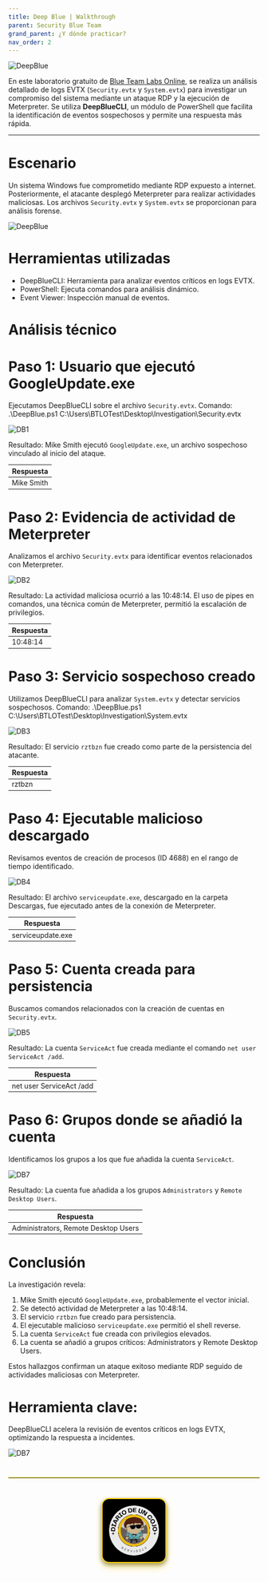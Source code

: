 ```yaml
---
title: Deep Blue | Walkthrough
parent: Security Blue Team
grand_parent: ¿Y dónde practicar?
nav_order: 2
---
```


![DeepBlue](/assets/images/BTL/deppblue/portada.png) 

En este laboratorio gratuito de [Blue Team Labs Online](https://blueteamlabs.online/home/investigation/deep-blue-a4c18ce507), se realiza un análisis detallado de logs EVTX (`Security.evtx` y `System.evtx`) para investigar un compromiso del sistema mediante un ataque RDP y la ejecución de Meterpreter. Se utiliza **DeepBlueCLI**, un módulo de PowerShell que facilita la identificación de eventos sospechosos y permite una respuesta más rápida.

---

# Escenario
Un sistema Windows fue comprometido mediante RDP expuesto a internet. Posteriormente, el atacante desplegó Meterpreter para realizar actividades maliciosas. Los archivos `Security.evtx` y `System.evtx` se proporcionan para análisis forense.

![DeepBlue](/assets/images/BTL/deppblue/Resolved.png)

# Herramientas utilizadas
- DeepBlueCLI: Herramienta para analizar eventos críticos en logs EVTX.
- PowerShell: Ejecuta comandos para análisis dinámico.
- Event Viewer: Inspección manual de eventos.

# Análisis técnico

# Paso 1: Usuario que ejecutó GoogleUpdate.exe
Ejecutamos DeepBlueCLI sobre el archivo `Security.evtx`.
Comando:
.\DeepBlue.ps1 C:\Users\BTLOTest\Desktop\Investigation\Security.evtx

![DB1](/assets/images/BTL/deppblue/deepblue-1.png)

Resultado:
Mike Smith ejecutó `GoogleUpdate.exe`, un archivo sospechoso vinculado al inicio del ataque.

| Respuesta      |
|----------------|
| Mike Smith     |

# Paso 2: Evidencia de actividad de Meterpreter
Analizamos el archivo `Security.evtx` para identificar eventos relacionados con Meterpreter.

![DB2](/assets/images/BTL/deppblue/deepblue-2.png)

Resultado:
La actividad maliciosa ocurrió a las 10:48:14. El uso de pipes en comandos, una técnica común de Meterpreter, permitió la escalación de privilegios.

| Respuesta   |
|-------------|
| 10:48:14    |

# Paso 3: Servicio sospechoso creado
Utilizamos DeepBlueCLI para analizar `System.evtx` y detectar servicios sospechosos.
Comando:
.\DeepBlue.ps1 C:\Users\BTLOTest\Desktop\Investigation\System.evtx

![DB3](/assets/images/BTL/deppblue/deepblue-3.png)

Resultado:
El servicio `rztbzn` fue creado como parte de la persistencia del atacante.

| Respuesta   |
|-------------|
| rztbzn      |

# Paso 4: Ejecutable malicioso descargado
Revisamos eventos de creación de procesos (ID 4688) en el rango de tiempo identificado.

![DB4](/assets/images/BTL/deppblue/deepblue-4.png)

Resultado:
El archivo `serviceupdate.exe`, descargado en la carpeta Descargas, fue ejecutado antes de la conexión de Meterpreter.

| Respuesta            |
|----------------------|
| serviceupdate.exe    |


# Paso 5: Cuenta creada para persistencia
Buscamos comandos relacionados con la creación de cuentas en `Security.evtx`.

![DB5](/assets/images/BTL/deppblue/deepblue-5.png)

Resultado:
La cuenta `ServiceAct` fue creada mediante el comando `net user ServiceAct /add`.

| Respuesta                |
|--------------------------|
| net user ServiceAct /add |


# Paso 6: Grupos donde se añadió la cuenta
Identificamos los grupos a los que fue añadida la cuenta `ServiceAct`.

![DB7](/assets/images/BTL/deppblue/DeepBlue-7.jpg)

Resultado:
La cuenta fue añadida a los grupos `Administrators` y `Remote Desktop Users`.

| Respuesta                            |
|--------------------------------------|
| Administrators, Remote Desktop Users |


# Conclusión
La investigación revela:
1. Mike Smith ejecutó `GoogleUpdate.exe`, probablemente el vector inicial.
2. Se detectó actividad de Meterpreter a las 10:48:14.
3. El servicio `rztbzn` fue creado para persistencia.
4. El ejecutable malicioso `serviceupdate.exe` permitió el shell reverse.
5. La cuenta `ServiceAct` fue creada con privilegios elevados.
6. La cuenta se añadió a grupos críticos: Administrators y Remote Desktop Users.

Estos hallazgos confirman un ataque exitoso mediante RDP seguido de actividades maliciosas con Meterpreter.

# Herramienta clave:
DeepBlueCLI acelera la revisión de eventos críticos en logs EVTX, optimizando la respuesta a incidentes.

![DB7](/assets/images/BTL/deppblue/1tvm.gif)

<hr style="border: none; border-top: 1px solid #FFD700; margin: 40px 0; width: 100%; opacity: 0.9; box-shadow: 0 2px 4px rgba(255, 215, 0, 0.3);">

<div style="text-align: center; margin: 40px 0;">
  <img src="/assets/images/cojo.png" alt="Firma" style="max-width: 25%; height: auto; border-radius: 15px; border: 2px solid #FFD700; box-shadow: 0 8px 16px rgba(255, 215, 0, 0.4), 0 4px 8px rgba(0, 0, 0, 0.5); filter: brightness(0.95) saturate(1.1);">
</div>